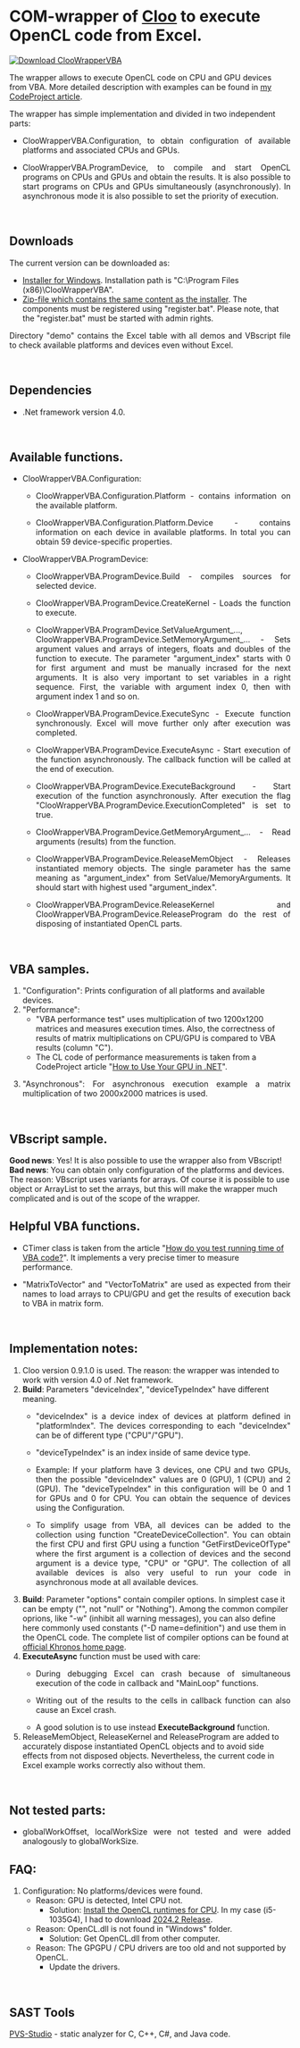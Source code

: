 # COM-wrapper of [Cloo](https://github.com/clSharp/Cloo) to execute OpenCL code from Excel.
[![Download ClooWrapperVBA](https://img.shields.io/sourceforge/dm/cloowrappervba.svg)](https://sourceforge.net/projects/cloowrappervba/files/latest/download)

The wrapper allows to execute OpenCL code on CPU and GPU devices from VBA.
More detailed description with examples can be found in [my CodeProject article](https://www.codeproject.com/Articles/5332060/How-to-Use-GPU-in-VBA-Excel).

The wrapper has simple implementation and divided in two independent parts:
- <p style='text-align:justify'>ClooWrapperVBA.Configuration, to obtain configuration of available platforms and associated CPUs and GPUs.</p>
- <p style='text-align:justify'>ClooWrapperVBA.ProgramDevice, to compile and start OpenCL programs on CPUs and GPUs and obtain the results. It is also possible to start programs on CPUs and GPUs simultaneously (asynchronously). In asynchronous mode it is also possible to set the priority of execution.</p>
<br>

## Downloads
The current version can be downloaded as:
* [Installer for Windows](https://sourceforge.net/projects/cloowrappervba/files/ClooWrapperVBA%20setup.exe/download). Installation path is "C:\Program Files (x86)\ClooWrapperVBA\".
* [Zip-file which contains the same content as the installer](https://sourceforge.net/projects/cloowrappervba/files/ClooWrapperVBA.zip/download). The components must be registered using "register.bat". Please note, that the "register.bat" must be started with admin rights.

<p style='text-align:justify'>Directory "demo" contains the Excel table with all demos and VBscript file to check available platforms and devices even without Excel.</p>
<br>

## Dependencies
* .Net framework version 4.0.
<br>

## Available functions.
* ClooWrapperVBA.Configuration:
    * <p style='text-align:justify'>ClooWrapperVBA.Configuration.Platform - contains information on the available platform.</p>
    * <p style='text-align:justify'>ClooWrapperVBA.Configuration.Platform.Device - contains information on each device in available platforms. In total you can obtain 59 device-specific properties.</p>


* ClooWrapperVBA.ProgramDevice:
    * <p style='text-align:justify'>ClooWrapperVBA.ProgramDevice.Build - compiles sources for selected device.</p>
    * <p style='text-align:justify'>ClooWrapperVBA.ProgramDevice.CreateKernel - Loads the function to execute.</p>
    * <p style='text-align:justify'>ClooWrapperVBA.ProgramDevice.SetValueArgument_..., ClooWrapperVBA.ProgramDevice.SetMemoryArgument_... - Sets argument values and arrays of integers, floats and doubles of the function to execute. The parameter "argument_index" starts with 0 for first argument and must be manually incrased for the next arguments. It is also very important to set variables in a right sequence. First, the variable with argument index 0, then with argument index 1 and so on.</p>
    * <p style='text-align:justify'>ClooWrapperVBA.ProgramDevice.ExecuteSync - Execute function synchronously. Excel will move further only after execution was completed.</p>
    * <p style='text-align:justify'>ClooWrapperVBA.ProgramDevice.ExecuteAsync - Start execution of the function asynchronously. The callback function will be called at the end of execution.</p>
    * <p style='text-align:justify'>ClooWrapperVBA.ProgramDevice.ExecuteBackground - Start execution of the function asynchronously. After execution the flag "ClooWrapperVBA.ProgramDevice.ExecutionCompleted" is set to true.</p>
    * <p style='text-align:justify'>ClooWrapperVBA.ProgramDevice.GetMemoryArgument_... - Read arguments (results) from the function.</p>
    * <p style='text-align:justify'>ClooWrapperVBA.ProgramDevice.ReleaseMemObject - Releases instantiated memory objects. The single parameter has the same meaning as "argument_index" from SetValue/MemoryArguments. It should start with highest used "argument_index".</p>
    * <p style='text-align:justify'>ClooWrapperVBA.ProgramDevice.ReleaseKernel and ClooWrapperVBA.ProgramDevice.ReleaseProgram do the rest of disposing of instantiated OpenCL parts.</p>
<br>

## VBA samples.
1. "Configuration": Prints configuration of all platforms and available devices.
2. "Performance":
    - "VBA performance test" uses multiplication of two 1200x1200 matrices and measures execution times. Also, the correctness of results of matrix multiplications on CPU/GPU is compared to VBA results (column "C").
    - The CL code of performance measurements is taken from a CodeProject article "[How to Use Your GPU in .NET](https://www.codeproject.com/Articles/1116907/How-to-Use-Your-GPU-in-NET)".
3. <p style='text-align:justify'>"Asynchronous": For asynchronous execution example a matrix multiplication of two 2000x2000 matrices is used.</p>
<br>

## VBscript sample.
**Good news**: Yes! It is also possible to use the wrapper also from VBscript!
<br>
**Bad news**: You can obtain only configuration of the platforms and devices. The reason: VBscript uses variants for arrays. Of course it is possible to use object or ArrayList to set the arrays, but this will make the wrapper much complicated and is out of the scope of the wrapper.
<br>

## Helpful VBA functions.
- CTimer class is taken from the article "[How do you test running time of VBA code?](https://stackoverflow.com/questions/198409/how-do-you-test-running-time-of-vba-code)". It implements a very precise timer to measure performance.
- <p style='text-align:justify'>"MatrixToVector" and "VectorToMatrix" are used as expected from their names to load arrays to CPU/GPU and get the results of execution back to VBA in matrix form.</p>
<br>

## Implementation notes:
1. Cloo version 0.9.1.0 is used. The reason: the wrapper was intended to work with version 4.0 of .Net framework.
2. **Build**: Parameters "deviceIndex", "deviceTypeIndex" have different meaning. 
    - <p style='text-align:justify'>"deviceIndex" is a device index of devices at platform defined in "platformIndex". The devices corresponding to each "deviceIndex" can be of different type ("CPU"/"GPU").</p> 
    - "deviceTypeIndex" is an index inside of same device type. 
    - <p style='text-align:justify'>Example: If your platform have 3 devices, one CPU and two GPUs, then the possible "deviceIndex" values are 0 (GPU), 1 (CPU) and 2 (GPU). The "deviceTypeIndex" in this configuration will be 0 and 1 for GPUs and 0 for CPU. You can obtain the sequence of devices using the Configuration.</p>
    - <p style='text-align:justify'>To simplify usage from VBA, all devices can be added to the collection using function "CreateDeviceCollection". You can obtain the first CPU and first GPU using a function "GetFirstDeviceOfType" where the first argument is a collection of devices and the second argument is a device type, "CPU" or "GPU". The collection of all available devices is also very useful to run your code in asynchronous mode at all available devices.</p>
3. **Build**: Parameter "options" contain compiler options. In simplest case it can be empty ("", not "null" or "Nothing"). Among the common compiler oprions, like "-w" (inhibit all warning messages), you can also define here commonly used constants ("-D name=definition") and use them in the OpenCL code. The complete list of compiler options can be found at [official Khronos home page](https://www.khronos.org/registry/OpenCL/sdk/1.0/docs/man/xhtml/clBuildProgram.html).
4. **ExecuteAsync** function must be used with care:
    - <p style='text-align:justify'>During debugging Excel can crash because of simultaneous execution of the code in callback and "MainLoop" functions.</p>
    - <p style='text-align:justify'>Writing out of the results to the cells in callback function can also cause an Excel crash.</p>
    - A good solution is to use instead **ExecuteBackground** function.
5. ReleaseMemObject, ReleaseKernel and ReleaseProgram are added to accurately dispose instantiated OpenCL objects and to avoid side effects from not disposed objects. Nevertheless, the current code in Excel example works correctly also without them.
<br>

## Not tested parts:
- <p style='text-align:justify'>globalWorkOffset, localWorkSize were not tested and were added analogously to globalWorkSize.</p>

## FAQ:
1. Configuration: No platforms/devices were found.
    - Reason: GPU is detected, Intel CPU not. 
	    - Solution: [Install the OpenCL runtimes for CPU](https://www.intel.com/content/www/us/en/developer/articles/technical/intel-cpu-runtime-for-opencl-applications-with-sycl-support.html). In my case (i5-1035G4), I had to download [2024.2 Release](https://registrationcenter-download.intel.com/akdlm/IRC_NAS/d9883ab0-0e26-47fd-9612-950b95460d72/w_opencl_runtime_p_2024.2.0.980.exe). 
    - Reason: OpenCL.dll is not found in "Windows" folder.
        - Solution: Get OpenCL.dll from other computer.
    - Reason: The GPGPU / CPU drivers are too old and not supported by OpenCL.
        - Update the drivers.
<br>

## SAST Tools

[PVS-Studio](https://pvs-studio.com/pvs-studio/?utm_source=website&utm_medium=github&utm_campaign=open_source) - static analyzer for C, C++, C#, and Java code.

